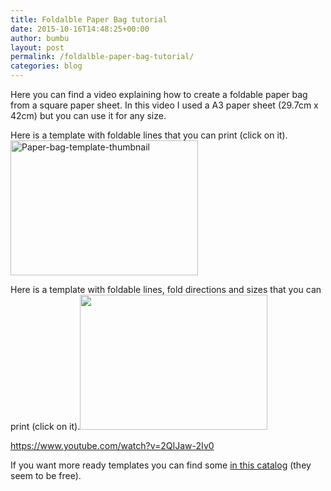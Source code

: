 ```yaml
---
title: Foldalble Paper Bag tutorial
date: 2015-10-16T14:48:25+00:00
author: bumbu
layout: post
permalink: /foldalble-paper-bag-tutorial/
categories: blog
---
```

Here you can find a video explaining how to create a foldable paper bag from a square paper sheet. In this video I used a A3 paper sheet (29.7cm x 42cm) but you can use it for any size.

Here is a template with foldable lines that you can print (click on it).<a href="http://bumbu.me/wp-content/uploads/2015/10/Paper-bag-template.pdf" target="_blank"><img class="aligncenter size-medium wp-image-775" src="http://bumbu.me/wp-content/uploads/2015/10/Paper-bag-template-thumbnail-300x216.png" alt="Paper-bag-template-thumbnail" width="300" height="216" /></a>

Here is a template with foldable lines, fold directions and sizes that you can print (click on it).<a href="http://bumbu.me/wp-content/uploads/2015/10/Paper-bag-template-with-sizes.pdf" target="_blank"><img class="aligncenter wp-image-776 size-medium" src="http://bumbu.me/wp-content/uploads/2015/10/Paper-bag-template-with-sizes-thumbnail-300x216.png" alt="" width="300" height="216" /></a>

https://www.youtube.com/watch?v=2QIJaw-2Iv0

If you want more ready templates you can find some <a href="http://www.e-print.com.hk/en_download_bag" target="_blank">in this catalog</a> (they seem to be free).
